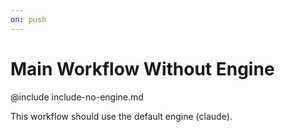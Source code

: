 ```yaml
---
on: push
---
```


# Main Workflow Without Engine

@include include-no-engine.md

This workflow should use the default engine (claude).